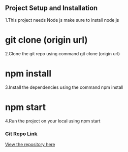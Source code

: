 ## Project Setup and Installation

1.This project needs Node js make sure to install node js

# git clone (origin url)

2.Clone the git repo using command git clone (origin url)

# npm install

3.Install the dependencies using the command npm install

# npm start

4.Run the project on your local using npm start

### Git Repo Link

[View the repository here](https://github.com/kalal-sateesh/shoppyGlobe_backend)
